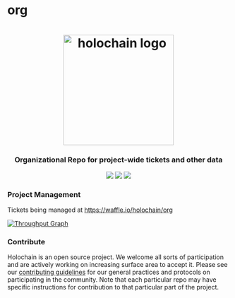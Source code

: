 # org

<h1 align="center">
  <a href="http://holochain.org"><img width="250" src="https://github.com/holochain/org/blob/master/logo/holochain_logo.png?raw=true" alt="holochain logo" /></a>
</h1>

<h3 align="center">Organizational Repo for project-wide tickets and other data</h3>

<p align="center">
  <a href="http://holochain.org/"><img src="https://img.shields.io/badge/project-holochain-blue.svg?style=flat-square" /></a>
  <a href="https://chat.holochain.net"><img src="https://img.shields.io/badge/chat-chat%2eholochain%2enet-blue.svg?style=flat-square" /></a>
  <a href="https://waffle.io/holochian/org"><img src="https://img.shields.io/badge/pm-waffle-blue.svg?style=flat-square" /></a>
</p>

### Project Management

Tickets being managed at https://waffle.io/holochain/org

[![Throughput Graph](https://graphs.waffle.io/holochain/org/throughput.svg)](https://waffle.io/holochain/org/metrics/throughput)

### Contribute

Holochain is an open source project.  We welcome all sorts of participation and are actively working on increasing surface area to accept it.  Please see our [contributing guidelines](https://github.com/holochain/org/blob/master/CONTRIBUTING.md) for our general practices and protocols on participating in the community. Note that each particular repo may have specific instructions for contribution to that particular part of the project.
